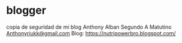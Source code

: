 # blogger
copia de seguridad de mi blog
Anthony Alban
Segundo A Matutino  
Anthonyriukk@gmail.com
Blog: https://nutripowerbro.blogspot.com/
